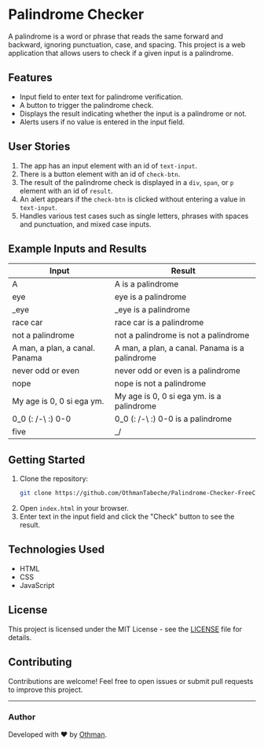 # Palindrome Checker

A palindrome is a word or phrase that reads the same forward and backward, ignoring punctuation, case, and spacing. This project is a web application that allows users to check if a given input is a palindrome.

## Features

- Input field to enter text for palindrome verification.
- A button to trigger the palindrome check.
- Displays the result indicating whether the input is a palindrome or not.
- Alerts users if no value is entered in the input field.

## User Stories

1. The app has an input element with an id of `text-input`.
2. There is a button element with an id of `check-btn`.
3. The result of the palindrome check is displayed in a `div`, `span`, or `p` element with an id of `result`.
4. An alert appears if the `check-btn` is clicked without entering a value in `text-input`.
5. Handles various test cases such as single letters, phrases with spaces and punctuation, and mixed case inputs.

## Example Inputs and Results

| Input                                 | Result                                 |
|---------------------------------------|----------------------------------------|
| A                                     | A is a palindrome                      |
| eye                                   | eye is a palindrome                    |
| _eye                                  | _eye is a palindrome                   |
| race car                              | race car is a palindrome               |
| not a palindrome                      | not a palindrome is not a palindrome   |
| A man, a plan, a canal. Panama        | A man, a plan, a canal. Panama is a palindrome |
| never odd or even                     | never odd or even is a palindrome      |
| nope                                  | nope is not a palindrome               |
| My age is 0, 0 si ega ym.             | My age is 0, 0 si ega ym. is a palindrome |
| 0_0 (: /-\ :) 0-0                     | 0_0 (: /-\ :) 0-0 is a palindrome      |
| five|\_/|four                         | five|\_/|four is not a palindrome       |

## Getting Started

1. Clone the repository:
   ```bash
   git clone https://github.com/OthmanTabeche/Palindrome-Checker-FreeCodeCamp.git
   ```
2. Open `index.html` in your browser.
3. Enter text in the input field and click the "Check" button to see the result.

## Technologies Used

- HTML
- CSS
- JavaScript

## License

This project is licensed under the MIT License - see the [LICENSE](./LICENSE) file for details.

## Contributing

Contributions are welcome! Feel free to open issues or submit pull requests to improve this project.

---

### Author

Developed with ❤️ by [Othman](https://github.com/OthmanTabeche).
